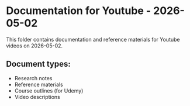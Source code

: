 # Documentation for Youtube - 2026-05-02

This folder contains documentation and reference materials for Youtube videos on 2026-05-02.

## Document types:
- Research notes
- Reference materials
- Course outlines (for Udemy)
- Video descriptions
